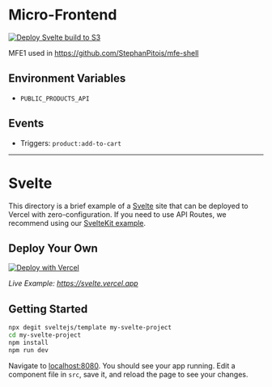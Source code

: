 # Micro-Frontend

[![Deploy Svelte build to S3](https://github.com/StephanPitois/mfe-1/actions/workflows/main.yml/badge.svg)](https://github.com/StephanPitois/mfe-1/actions/workflows/main.yml)

MFE1 used in https://github.com/StephanPitois/mfe-shell

## Environment Variables

- `PUBLIC_PRODUCTS_API`

## Events

- Triggers: `product:add-to-cart`

---

# Svelte

This directory is a brief example of a [Svelte](https://svelte.dev/) site that can be deployed to Vercel with zero-configuration. If you need to use API Routes, we recommend using our [SvelteKit example](https://github.com/vercel/vercel/tree/main/examples/sveltekit).

## Deploy Your Own

[![Deploy with Vercel](https://vercel.com/button)](https://vercel.com/new/clone?repository-url=https://github.com/vercel/vercel/tree/main/examples/svelte&template=svelte)

_Live Example: https://svelte.vercel.app_

## Getting Started

```bash
npx degit sveltejs/template my-svelte-project
cd my-svelte-project
npm install
npm run dev
```

Navigate to [localhost:8080](http://localhost:8080). You should see your app running. Edit a component file in `src`, save it, and reload the page to see your changes.
